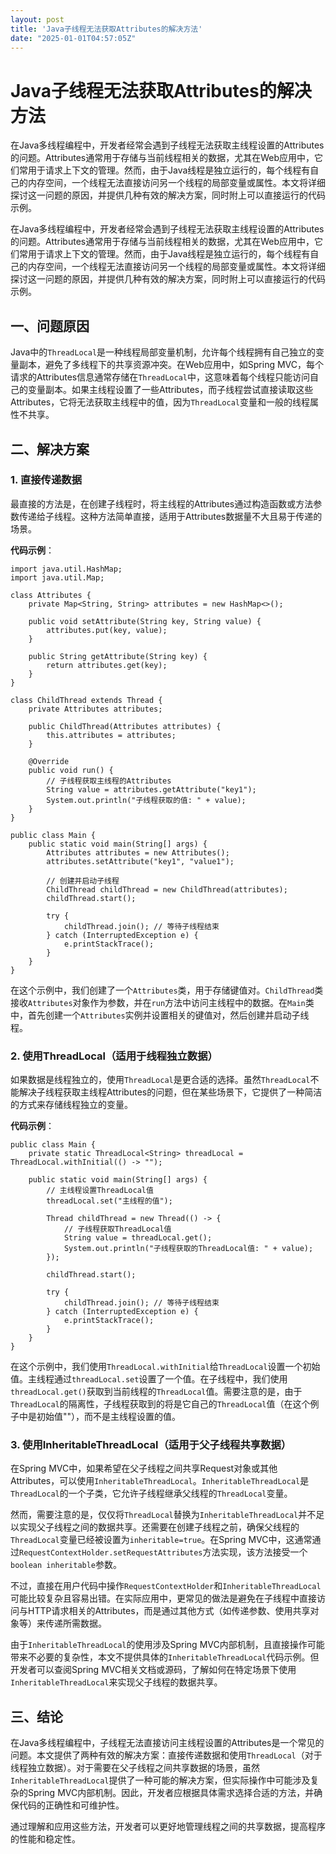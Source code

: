```yaml
---
layout: post
title: 'Java子线程无法获取Attributes的解决方法'
date: "2025-01-01T04:57:05Z"
---
```

Java子线程无法获取Attributes的解决方法
==========================

在Java多线程编程中，开发者经常会遇到子线程无法获取主线程设置的Attributes的问题。Attributes通常用于存储与当前线程相关的数据，尤其在Web应用中，它们常用于请求上下文的管理。然而，由于Java线程是独立运行的，每个线程有自己的内存空间，一个线程无法直接访问另一个线程的局部变量或属性。本文将详细探讨这一问题的原因，并提供几种有效的解决方案，同时附上可以直接运行的代码示例。

在Java多线程编程中，开发者经常会遇到子线程无法获取主线程设置的Attributes的问题。Attributes通常用于存储与当前线程相关的数据，尤其在Web应用中，它们常用于请求上下文的管理。然而，由于Java线程是独立运行的，每个线程有自己的内存空间，一个线程无法直接访问另一个线程的局部变量或属性。本文将详细探讨这一问题的原因，并提供几种有效的解决方案，同时附上可以直接运行的代码示例。

一、问题原因
------

Java中的`ThreadLocal`是一种线程局部变量机制，允许每个线程拥有自己独立的变量副本，避免了多线程下的共享资源冲突。在Web应用中，如Spring MVC，每个请求的Attributes信息通常存储在`ThreadLocal`中，这意味着每个线程只能访问自己的变量副本。如果主线程设置了一些Attributes，而子线程尝试直接读取这些Attributes，它将无法获取主线程中的值，因为`ThreadLocal`变量和一般的线程属性不共享。

二、解决方案
------

### 1\. 直接传递数据

最直接的方法是，在创建子线程时，将主线程的Attributes通过构造函数或方法参数传递给子线程。这种方法简单直接，适用于Attributes数据量不大且易于传递的场景。

**代码示例**：

    import java.util.HashMap;
    import java.util.Map;
     
    class Attributes {
        private Map<String, String> attributes = new HashMap<>();
     
        public void setAttribute(String key, String value) {
            attributes.put(key, value);
        }
     
        public String getAttribute(String key) {
            return attributes.get(key);
        }
    }
     
    class ChildThread extends Thread {
        private Attributes attributes;
     
        public ChildThread(Attributes attributes) {
            this.attributes = attributes;
        }
     
        @Override
        public void run() {
            // 子线程获取主线程的Attributes
            String value = attributes.getAttribute("key1");
            System.out.println("子线程获取的值: " + value);
        }
    }
     
    public class Main {
        public static void main(String[] args) {
            Attributes attributes = new Attributes();
            attributes.setAttribute("key1", "value1");
     
            // 创建并启动子线程
            ChildThread childThread = new ChildThread(attributes);
            childThread.start();
     
            try {
                childThread.join(); // 等待子线程结束
            } catch (InterruptedException e) {
                e.printStackTrace();
            }
        }
    }
    

在这个示例中，我们创建了一个`Attributes`类，用于存储键值对。`ChildThread`类接收`Attributes`对象作为参数，并在`run`方法中访问主线程中的数据。在`Main`类中，首先创建一个`Attributes`实例并设置相关的键值对，然后创建并启动子线程。

### 2\. 使用ThreadLocal（适用于线程独立数据）

如果数据是线程独立的，使用`ThreadLocal`是更合适的选择。虽然`ThreadLocal`不能解决子线程获取主线程Attributes的问题，但在某些场景下，它提供了一种简洁的方式来存储线程独立的变量。

**代码示例**：

    public class Main {
        private static ThreadLocal<String> threadLocal = ThreadLocal.withInitial(() -> "");
     
        public static void main(String[] args) {
            // 主线程设置ThreadLocal值
            threadLocal.set("主线程的值");
     
            Thread childThread = new Thread(() -> {
                // 子线程获取ThreadLocal值
                String value = threadLocal.get();
                System.out.println("子线程获取的ThreadLocal值: " + value);
            });
     
            childThread.start();
     
            try {
                childThread.join(); // 等待子线程结束
            } catch (InterruptedException e) {
                e.printStackTrace();
            }
        }
    }
    

在这个示例中，我们使用`ThreadLocal.withInitial`给`ThreadLocal`设置一个初始值。主线程通过`threadLocal.set`设置了一个值。在子线程中，我们使用`threadLocal.get()`获取到当前线程的`ThreadLocal`值。需要注意的是，由于`ThreadLocal`的隔离性，子线程获取到的将是它自己的`ThreadLocal`值（在这个例子中是初始值""），而不是主线程设置的值。

### 3\. 使用InheritableThreadLocal（适用于父子线程共享数据）

在Spring MVC中，如果希望在父子线程之间共享Request对象或其他Attributes，可以使用`InheritableThreadLocal`。`InheritableThreadLocal`是`ThreadLocal`的一个子类，它允许子线程继承父线程的`ThreadLocal`变量。

然而，需要注意的是，仅仅将`ThreadLocal`替换为`InheritableThreadLocal`并不足以实现父子线程之间的数据共享。还需要在创建子线程之前，确保父线程的`ThreadLocal`变量已经被设置为`inheritable=true`。在Spring MVC中，这通常通过`RequestContextHolder.setRequestAttributes`方法实现，该方法接受一个`boolean inheritable`参数。

不过，直接在用户代码中操作`RequestContextHolder`和`InheritableThreadLocal`可能比较复杂且容易出错。在实际应用中，更常见的做法是避免在子线程中直接访问与HTTP请求相关的Attributes，而是通过其他方式（如传递参数、使用共享对象等）来传递所需数据。

由于`InheritableThreadLocal`的使用涉及Spring MVC内部机制，且直接操作可能带来不必要的复杂性，本文不提供具体的`InheritableThreadLocal`代码示例。但开发者可以查阅Spring MVC相关文档或源码，了解如何在特定场景下使用`InheritableThreadLocal`来实现父子线程的数据共享。

三、结论
----

在Java多线程编程中，子线程无法直接访问主线程设置的Attributes是一个常见的问题。本文提供了两种有效的解决方案：直接传递数据和使用`ThreadLocal`（对于线程独立数据）。对于需要在父子线程之间共享数据的场景，虽然`InheritableThreadLocal`提供了一种可能的解决方案，但实际操作中可能涉及复杂的Spring MVC内部机制。因此，开发者应根据具体需求选择合适的方法，并确保代码的正确性和可维护性。

通过理解和应用这些方法，开发者可以更好地管理线程之间的共享数据，提高程序的性能和稳定性。